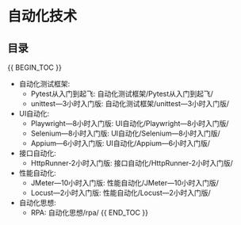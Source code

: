 # 自动化技术


## 目录

{{ BEGIN_TOC }}
- 自动化测试框架:
    - Pytest从入门到起飞: 自动化测试框架/Pytest从入门到起飞/
    - unittest—3小时入门版: 自动化测试框架/unittest—3小时入门版/
- UI自动化:
  - Playwright—8小时入门版: UI自动化/Playwright—8小时入门版/
  - Selenium—8小时入门版: UI自动化/Selenium—8小时入门版/
  - Appium—6小时入门版: UI自动化/Appium—6小时入门版/
- 接口自动化:
  - HttpRunner-2小时入门版: 接口自动化/HttpRunner-2小时入门版/
- 性能自动化:
  - JMeter—10小时入门版: 性能自动化/JMeter—10小时入门版/
  - Locust—2小时入门版: 性能自动化/Locust—2小时入门版/
- 自动化思想:
  - RPA: 自动化思想/rpa/
{{ END_TOC }}
